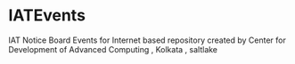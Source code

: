 # IATEvents
IAT Notice Board Events for Internet based repository
created by Center for Development of Advanced Computing , Kolkata , saltlake
